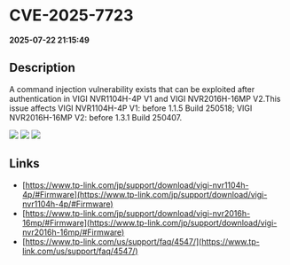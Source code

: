 # CVE-2025-7723

**2025-07-22 21:15:49**

## Description
A command injection vulnerability exists that can be exploited after authentication in VIGI NVR1104H-4P V1 and VIGI NVR2016H-16MP V2.This issue affects VIGI NVR1104H-4P V1: before 1.1.5 Build 250518; VIGI NVR2016H-16MP V2: before 1.3.1 Build 250407.

![](https://img.shields.io/static/v1?label=Score&message=8.5&color=red)
![](https://img.shields.io/static/v1?label=Severity&message=HIGH&color=red)
![](https://img.shields.io/static/v1?label=CWE&message=RCE&color=green)

## Links
- [https://www.tp-link.com/jp/support/download/vigi-nvr1104h-4p/#Firmware](https://www.tp-link.com/jp/support/download/vigi-nvr1104h-4p/#Firmware)
- [https://www.tp-link.com/jp/support/download/vigi-nvr2016h-16mp/#Firmware](https://www.tp-link.com/jp/support/download/vigi-nvr2016h-16mp/#Firmware)
- [https://www.tp-link.com/us/support/faq/4547/](https://www.tp-link.com/us/support/faq/4547/)
